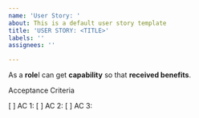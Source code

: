 ```yaml
---
name: 'User Story: '
about: This is a default user story template
title: 'USER STORY: <TITLE>'
labels: ''
assignees: ''

---
```


As a **role**I can get **capability** so that **received benefits**.

Acceptance Criteria

[ ] AC 1: 
[ ] AC 2: 
[ ] AC 3:
